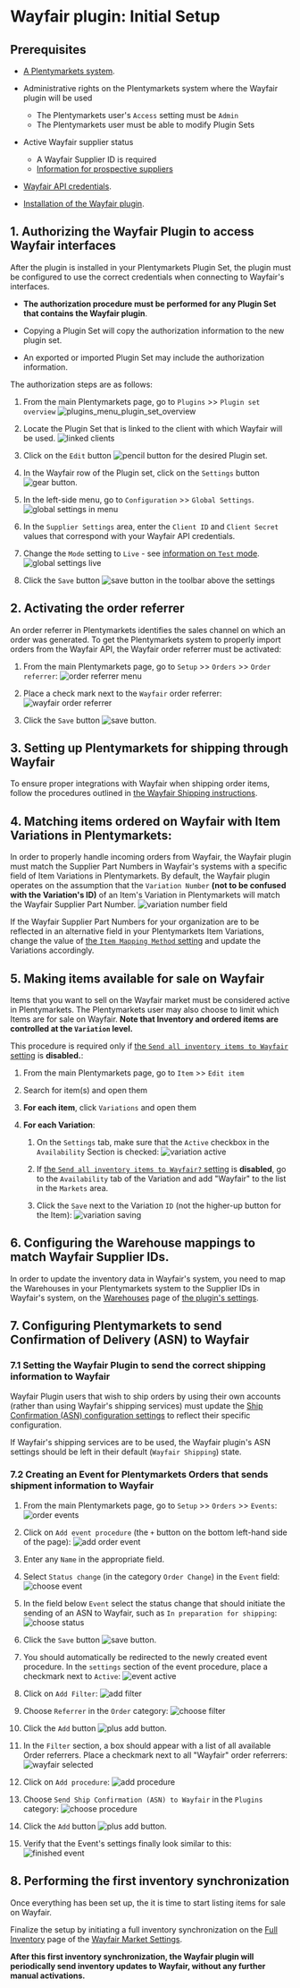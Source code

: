 # Wayfair plugin: Initial Setup

## Prerequisites

* [A Plentymarkets system](https://www.plentymarkets.co.uk).

* Administrative rights on the Plentymarkets system where the Wayfair plugin will be used
    - The Plentymarkets user's `Access` setting must be `Admin`
    - The Plentymarkets user must be able to modify Plugin Sets

* Active Wayfair supplier status
    * A Wayfair Supplier ID is required
    * [Information for prospective suppliers](https://partners.wayfair.com/d/onboarding/sell-on-wayfair)

* [Wayfair API credentials](obtaining_credentials.md).

* [Installation of the Wayfair plugin](plugin_installation.md).


## 1. Authorizing the Wayfair Plugin to access Wayfair interfaces
After the plugin is installed in your Plentymarkets Plugin Set, the plugin must be configured to use the correct credentials when connecting to Wayfair's interfaces.

* **The authorization procedure must be performed for any Plugin Set that contains the Wayfair plugin**.

* Copying a Plugin Set will copy the authorization information to the new plugin set.

* An exported or imported Plugin Set may include the authorization information.

The authorization steps are as follows:
1. From the main Plentymarkets page, go to `Plugins` >> `Plugin set overview`
![plugins_menu_plugin_set_overview](../../../images/en/plugins_menu_plugin_set_overview.png)

2. Locate the Plugin Set that is linked to the client with which Wayfair will be used.
![linked clients](../../../images/en/plugin_sets_linked_clients.png)

3. Click on the `Edit` button ![pencil button](../../../images/common/button_pencil.png) for the desired Plugin set.

4. In the Wayfair row of the Plugin set, click on the `Settings` button ![gear button](../../../images/common/button_gear.png).

4. In the left-side menu, go to `Configuration` >> `Global Settings`.
![global settings in menu](../../../images/en/menu_global_settings.png)

5. In the `Supplier Settings` area, enter the `Client ID` and `Client Secret` values that correspond with your Wayfair API credentials.

6. Change the `Mode` setting to `Live` - see [information on `Test` mode](test_mode.md).
![global settings live](../../../images/en/global_settings_live.png)

7. Click the `Save` button ![save button](../../../images/common/button_save.png) in the toolbar above the settings

## 2. Activating the order referrer
An order referrer in Plentymarkets identifies the sales channel on which an order was generated. To get the Plentymarkets system to properly import orders from the Wayfair API, the Wayfair order referrer must be activated:

1. From the main Plentymarkets page, go to `Setup` >> `Orders` >> `Order referrer`:
![order referrer menu](../../../images/en/menu_order_referrer.png)

2. Place a check mark next to the `Wayfair` order referrer:
![wayfair order referrer](../../../images/common/wayfair_referrer_checked.png)

3. Click the `Save` button ![save button](../../../images/common/button_save.png).

## 3. Setting up Plentymarkets for shipping through Wayfair
To ensure proper integrations with Wayfair when shipping order items, follow the procedures outlined in  [the Wayfair Shipping instructions](wayfair_shipping.md).

## 4. Matching items ordered on Wayfair with Item Variations in Plentymarkets:
In order to properly handle incoming orders from Wayfair, the Wayfair plugin must match the Supplier Part Numbers in Wayfair's systems with a specific field of Item Variations in Plentymarkets. By default, the Wayfair plugin operates on the assumption that the `Variation Number` **(not to be confused with the Variation's ID)** of an Item's Variation in Plentymarkets will match the Wayfair Supplier Part Number.
![variation number field](../../../images/en/variation_number_field.png)

If the Wayfair Supplier Part Numbers for your organization are to be reflected in an alternative field in your Plentymarkets Item Variations, change the value of [the `Item Mapping Method` setting](settings_guide.md#item-mapping-method) and update the Variations accordingly.

## 5. Making items available for sale on Wayfair
Items that you want to sell on the Wayfair market must be considered active in Plentymarkets. The Plentymarkets user may also choose to limit which Items are for sale on Wayfair. **Note that Inventory and ordered items are controlled at the `Variation` level.**

This procedure is required only if [the `Send all inventory items to Wayfair` setting](settings_guide.md#send-all-inventory-items-to-wayfair) is **disabled.**:

1. From the main Plentymarkets page, go to `Item` >> `Edit item`

2. Search for item(s) and open them

3. **For each item**, click `Variations` and open them

4. **For each Variation**:

    1. On the `Settings` tab, make sure that the `Active` checkbox in the `Availability` Section is checked:
    ![variation active](../../../images/en/variation_active_field.png)

    2. If [the `Send all inventory items to Wayfair?` setting](settings_guide.md#send-all-inventory-items-to-wayfair) is **disabled**, go to the `Availability` tab of the Variation and add "Wayfair" to the list in the `Markets` area.

    3. Click the `Save` next to the Variation `ID` (not the higher-up button for the Item):
    ![variation saving](../../../images/common/variation_save.png)


## 6. Configuring the Warehouse mappings to match Wayfair Supplier IDs.

In order to update the inventory data in Wayfair's system, you need to map the Warehouses in your Plentymarkets system to the Supplier IDs in Wayfair's system, on the [Warehouses](settings_guide.md#warehouses-page) page of [the plugin's settings](settings_guide.md).

## 7. Configuring Plentymarkets to send Confirmation of Delivery (ASN) to Wayfair

### 7.1 Setting the Wayfair Plugin to send the correct shipping information to Wayfair
Wayfair Plugin users that wish to ship orders by using their own accounts (rather than using Wayfair's shipping services) must update the [Ship Confirmation (ASN) configuration settings](settings_guide.md#ship-confirmation-asn-page) to reflect their specific configuration.

If Wayfair's shipping services are to be used, the Wayfair plugin's ASN settings should be left in their default (`Wayfair Shipping`) state.

### 7.2 Creating an Event for Plentymarkets Orders that sends shipment information to Wayfair

1. From the main Plentymarkets page, go to `Setup` >> `Orders` >> `Events`:
![order events](../../../images/en/menu_order_events.png)

2.	Click on `Add event procedure` (the `+` button on the bottom left-hand side of the page):
![add order event](../../../images/en/add_order_event.png)

3.	Enter any `Name` in the appropriate field.

4.	Select `Status change` (in the category `Order Change`) in the `Event` field:
![choose event](../../../images/en/send_asn/choose_event.png)

5.	In the field below `Event` select the status change that should initiate the sending of an ASN to Wayfair, such as `In preparation for shipping`:
![choose status](../../../images/en/send_asn/choose_status.png)

6.	Click the `Save` button ![save button](../../../images/common/button_save.png).

7.	You should automatically be redirected to the newly created event procedure. In the `settings` section of the event procedure, place a checkmark next to `Active`:
![event active](../../../images/en/send_asn/event_active.png)

8. Click on `Add Filter`:
![add filter](../../../images/en/send_asn/add_filter.png)

9.  Choose `Referrer` in the `Order` category:
![choose filter](../../../images/en/send_asn/choose_filter.png)

10. Click the `Add` button ![plus add button](../../../images/en/button_plus_add.png).

11.	In the `Filter` section, a box should appear with a list of all available Order referrers. Place a checkmark next to all "Wayfair" order referrers:
![wayfair selected](../../../images/en/send_asn/filter_wayfair_selected.png)

12. Click on `Add procedure`:
![add procedure](../../../images/en/send_asn/add_procedure.png)

13. Choose `Send Ship Confirmation (ASN) to Wayfair` in the `Plugins` category:
![choose procedure](../../../images/en/send_asn/choose_procedure.png)

14. Click the `Add` button ![plus add button](../../../images/en/button_plus_add.png).

15. Verify that the Event's settings finally look similar to this:
![finished event](../../../images/en/send_asn/finished_event.png)

## 8. Performing the first inventory synchronization
Once everything has been set up, the it is time to start listing items for sale on Wayfair.

Finalize the setup by initiating a full inventory synchronization on the [Full Inventory](settings_guide.md#full-inventory-page) page of the [Wayfair Market Settings](settings_guide.md).

**After this first inventory synchronization, the Wayfair plugin will periodically send inventory updates to Wayfair, without any further manual activations.**

